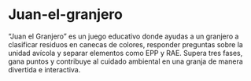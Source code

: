 # Juan-el-granjero
“Juan el Granjero” es un juego educativo donde ayudas a un granjero a clasificar residuos en canecas de colores, responder preguntas sobre la unidad avícola y separar elementos como EPP y RAE. Supera tres fases, gana puntos y contribuye al cuidado ambiental en una granja de manera divertida e interactiva.
